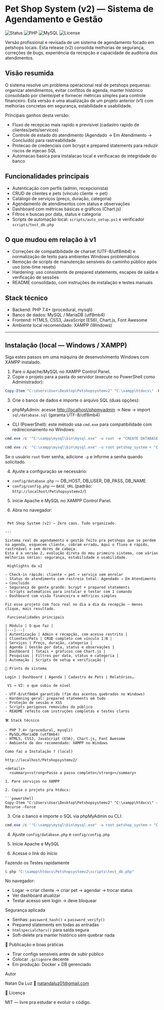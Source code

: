 

# Pet Shop System (v2) — Sistema de Agendamento e Gestão

![Status](https://img.shields.io/badge/Status-Completo-success) ![PHP](https://img.shields.io/badge/PHP-7.4%2B-blue) ![MySQL](https://img.shields.io/badge/MySQL-5.7%2B-orange) ![License](https://img.shields.io/badge/License-MIT-green)

Versão profissional e revisada de um sistema de agendamento focado em petshops locais. Esta release (v2) consolida melhorias de segurança, correções de bugs, experiência da recepção e capacidade de auditoria dos atendimentos.

## Visão resumida

O sistema resolve um problema operacional real de petshops pequenas: organizar atendimentos, evitar conflitos de agenda, manter histórico consolidado por cliente/pet e fornecer métricas simples para controle financeiro. Esta versão é uma atualização de um projeto anterior (v1) com melhorias concretas em segurança, estabilidade e usabilidade.

Principais ganhos desta versão:

- Fluxo de recepcao mais rapido e previsivel (cadastro rapido de clientes/pets/servicos)
- Controle de estado do atendimento (Agendado -> Em Atendimento -> Concluido) para rastreabilidade
- Protecao de credenciais com bcrypt e prepared statements para reduzir riscos de injecao SQL
- Automacao basica para instalacao local e verificacao de integridade do banco

## Funcionalidades principais

- Autenticação com perfis (admin, recepcionista)
- CRUD de clientes e pets (vínculo cliente → pet)
- Catálogo de serviços (preço, duração, categoria)
- Agendamento de atendimentos com status e observações
- Dashboard com métricas básicas e gráficos (Chart.js)
- Filtros e buscas por data, status e categoria
- Scripts de automação local: `scripts/auto_setup.ps1` e verificador `scripts/test_db.php`

## O que mudou em relação à v1

- Correções de compatibilidade de charset (UTF-8/utf8mb4) e normalização de texto para ambientes Windows problemáticos
- Remoção de scripts de manutenção sensíveis do caminho público após uso (one-time resets)
- Hardening: uso consistente de prepared statements, escapes de saída e verificação de sessões
- README consolidado, com instruções de instalação e testes manuais

## Stack técnico

- Backend: PHP 7.4+ (procedural, mysqli)
- Banco de dados: MySQL / MariaDB (utf8mb4)
- Frontend: HTML5, CSS3, JavaScript (ES6), Chart.js, Font Awesome
- Ambiente local recomendado: XAMPP (Windows)

---

## Instalação (local — Windows / XAMPP)

Siga estes passos em uma máquina de desenvolvimento Windows com XAMPP instalado.

1. Pare o Apache/MySQL no XAMPP Control Panel.
2. Copie o projeto para a pasta do servidor (execute no PowerShell como Administrador):

```powershell
Copy-Item "C:\Users\User\Desktop\Petshopsystemv2" "C:\xampp\htdocs\" -Recurse -Force
```

3. Crie o banco de dados e importe o arquivo SQL (duas opções):

- phpMyAdmin: acesse [http://localhost/phpmyadmin](http://localhost/phpmyadmin) → New → import `sql/database.sql` (garanta UTF-8/utf8mb4)

- CLI (PowerShell): este método usa `cmd.exe` para compatibilidade com redirecionamento no Windows:

```powershell
cmd.exe /c '"C:\xampp\mysql\bin\mysql.exe" -u root -e "CREATE DATABASE IF NOT EXISTS petshop_system CHARACTER SET utf8mb4 COLLATE utf8mb4_unicode_ci;"'

cmd.exe /c '"C:\xampp\mysql\bin\mysql.exe" -u root petshop_system < "C:\xampp\htdocs\Petshopsystemv2\sql\database.sql"'
```

Se o usuário `root` tiver senha, adicione `-p` e informe a senha quando solicitado.

4. Ajuste a configuração se necessário:

- `config/database.php` — DB_HOST, DB_USER, DB_PASS, DB_NAME
- `config/config.php` — `BASE_URL` (padrão: `http://localhost/Petshopsystemv2/`)

5. Inicie Apache e MySQL no XAMPP Control Panel.

6. Abra no navegador:

````text

 Pet Shop System (v2) — Zero caos. Tudo organizado.

---

Sistema real de agendamento e gestão feito pra petshops que se perdem na agenda, esquecem cliente, cobram errado… Aqui o fluxo é rápido, rastreável e sem dores de cabeça.
Esta é a versão 2, evolução direta do meu primeiro sistema, com várias melhorias sérias: segurança, estabilidade e usabilidade.

 Highlights da v2

- Check-in rápido: cliente → pet → serviço sem enrolar
- Status do atendimento com rastreio total: Agendado → Em Atendimento → Concluído
- Segurança de gente grande: bcrypt + prepared statements
- Scripts automáticos para instalar e testar com 1 comando
- Dashboard com visão financeira e métricas simples

Fiz esse projeto com foco real no dia a dia da recepção — menos clique, mais resultado.

 Funcionalidades principais

| Módulo | O que faz |
|---|---|
| Autenticação | Admin e recepção, com acesso restrito |
| Clientes/Pets | CRUD completo com vínculo 1:N |
| Serviços | Preço, duração, categoria |
| Agenda | Gestão por data, status e observações |
| Dashboard | Totais + gráficos com Chart.js |
| Pesquisas | Filtros por data, status e categoria |
| Automação | Scripts de setup e verificação |

📸 Prints do sistema

Login | Dashboard | Agenda | Cadastro de Pets | Relatórios…

 V1 → V2: o que subiu de nível

- UTF-8/utf8mb4 garantido (fim dos acentos quebrados no Windows)
- Hardening geral: prepared statements em tudo
- Proteção de sessão e XSS
- Scripts perigosos removidos do público
- README refeito com instruções completas e testes claros

🛠️ Stack técnico

- PHP 7.4+ (procedural, mysqli)
- MySQL/MariaDB (utf8mb4)
- HTML5, CSS3, JavaScript (ES6), Chart.js, Font Awesome
- Ambiente de dev recomendado: XAMPP no Windows

Como faz a Instalação ? (local)

http://localhost/Petshopsystemv2/

<details>
  <summary><strong>Passo a passo completo</strong></summary>

1. Pare serviços no XAMPP

2. Copie o projeto pra htdocs:

```powershell
Copy-Item "C:\Users\User\Desktop\Petshopsystemv2" "C:\xampp\htdocs\" -Recurse -Force
````

3. Crie o banco e importe o SQL via phpMyAdmin ou CLI:

```powershell
cmd.exe /c '"C:\xampp\mysql\bin\mysql.exe" -u root petshop_system < "C:\xampp\htdocs\Petshopsystemv2\sql\database.sql"'
```

4. Ajuste `config/database.php` e `config/config.php`

5. Inicie Apache e MySQL

6. Acesse o link do início

</details>

Fazendo os Testes rapidamente

```powershell
& php "C:\xampp\htdocs\Petshopsystemv2\scripts\test_db.php"
```

No navegador:

- Logar → criar cliente → criar pet → agendar → trocar status
- Ver dashboard atualizar
- Testar acesso sem login → deve bloquear

 Segurança aplicada

- Senhas: `password_hash()` + `password_verify()`
- Prepared statements em todas as entradas
- `htmlspecialchars()` para saída segura
- Soft-delete pra manter histórico sem quebrar nada

🔧 Publicação e boas práticas

- Tirar configs sensíveis antes de subir público
- Colocar `.gitignore` decente
- Em produção: Docker + DB gerenciado

 Autor

Natan Da Luz
📧 natandaluz01@gmail.com

📄 Licença

MIT — livre pra estudar e evoluir o código.
